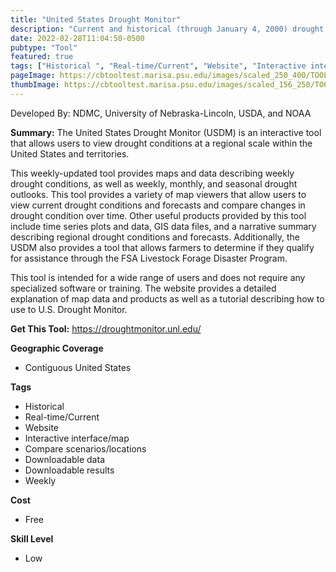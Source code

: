 ```yaml
---
title: "United States Drought Monitor"
description: "Current and historical (through January 4, 2000) drought comparison mapping tool of continental U.S., Alaska, Hawaii,  and territories"
date: 2022-02-28T11:04:50-0500
pubtype: "Tool"
featured: true
tags: ["Historical ", "Real-time/Current", "Website", "Interactive interface/map", "Compare scenarios/locations", "Downloadable data", "Downloadable results", "Weekly"]
pageImage: https://cbtooltest.marisa.psu.edu/images/scaled_250_400/TOOLID_44.0_ScreenCapture-1.png
thumbImage: https://cbtooltest.marisa.psu.edu/images/scaled_156_250/TOOLID_44.0_ScreenCapture-1.png
---
```

Developed By: NDMC, University of Nebraska-Lincoln, USDA, and NOAA

**Summary:** The United States Drought Monitor (USDM) is an interactive tool that allows users to view drought conditions at a regional scale within the United States and territories.

This weekly-updated tool provides maps and data describing weekly drought conditions, as well as weekly, monthly, and seasonal drought outlooks. This tool provides a variety of map viewers that allow users to view current drought conditions and forecasts and compare changes in drought condition over time. Other useful products provided by this tool include time series plots and data, GIS data files, and a narrative summary describing regional drought conditions and forecasts. Additionally, the USDM also provides a tool that allows farmers to determine if they qualify for assistance through the FSA Livestock Forage Disaster Program. 

This tool is intended for a wide range of users and does not require any specialized software or training. The website provides a detailed explanation of map data and products as well as a tutorial describing how to use to U.S. Drought Monitor. 

__**Get This Tool:**__ https://droughtmonitor.unl.edu/


__**Geographic Coverage**__
- Contiguous United States

__**Tags**__
-  Historical 
-  Real-time/Current
-  Website
-  Interactive interface/map
-  Compare scenarios/locations
-  Downloadable data
-  Downloadable results
-  Weekly

__**Cost**__
- Free

__**Skill Level**__
- Low
